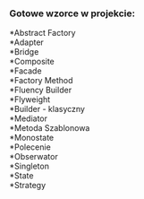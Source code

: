 ### Gotowe wzorce w projekcie:

*Abstract Factory</br>
*Adapter</br>
*Bridge</br>
*Composite</br>
*Facade</br>
*Factory Method</br>
*Fluency Builder</br>
*Flyweight</br>
*Builder - klasyczny</br>
*Mediator</br>
*Metoda Szablonowa</br>
*Monostate</br>
*Polecenie</br>
*Obserwator</br>
*Singleton</br>
*State</br>
*Strategy</br>